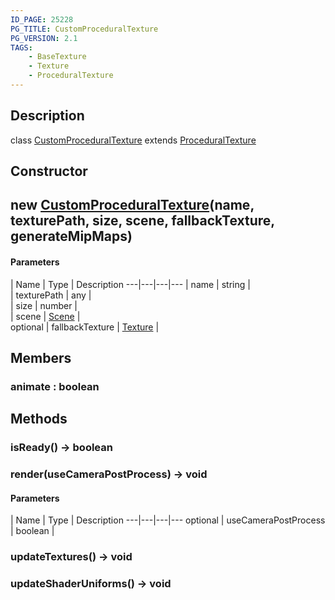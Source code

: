 ```yaml
---
ID_PAGE: 25228
PG_TITLE: CustomProceduralTexture
PG_VERSION: 2.1
TAGS:
    - BaseTexture
    - Texture
    - ProceduralTexture
---
```

## Description

class [CustomProceduralTexture](/classes/2.5/CustomProceduralTexture) extends [ProceduralTexture](/classes/2.5/ProceduralTexture)



## Constructor

## new [CustomProceduralTexture](/classes/2.5/CustomProceduralTexture)(name, texturePath, size, scene, fallbackTexture, generateMipMaps)



#### Parameters
 | Name | Type | Description
---|---|---|---
 | name | string |     
 | texturePath | any |     
 | size | number |     
 | scene | [Scene](/classes/2.5/Scene) |     
optional | fallbackTexture | [Texture](/classes/2.5/Texture) |     
## Members

### animate : boolean



## Methods

### isReady() &rarr; boolean


### render(useCameraPostProcess) &rarr; void



#### Parameters
 | Name | Type | Description
---|---|---|---
optional | useCameraPostProcess | boolean |     

### updateTextures() &rarr; void


### updateShaderUniforms() &rarr; void


